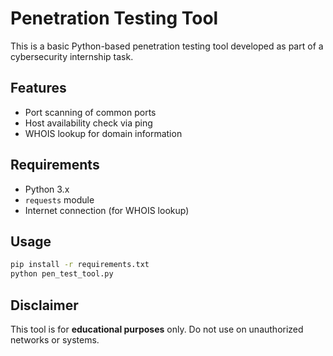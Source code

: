 # Penetration Testing Tool

This is a basic Python-based penetration testing tool developed as part of a cybersecurity internship task.

## Features

- Port scanning of common ports
- Host availability check via ping
- WHOIS lookup for domain information

## Requirements

- Python 3.x
- `requests` module
- Internet connection (for WHOIS lookup)

## Usage

```bash
pip install -r requirements.txt
python pen_test_tool.py
```

## Disclaimer

This tool is for **educational purposes** only. Do not use on unauthorized networks or systems.
